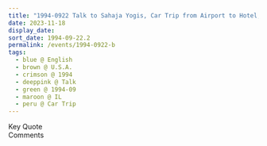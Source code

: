 ```yaml
---
title: "1994-0922 Talk to Sahaja Yogis, Car Trip from Airport to Hotel, Chicago Area, IL, U.S.A."
date: 2023-11-18
display_date: 
sort_date: 1994-09-22.2
permalink: /events/1994-0922-b
tags:
  - blue @ English
  - brown @ U.S.A.
  - crimson @ 1994
  - deeppink @ Talk
  - green @ 1994-09
  - maroon @ IL
  - peru @ Car Trip
---
```


<wave-list>
  <list-title color="green" width="75">Key Quote</list-title>
  <list-item color="BlanchedAlmond"  width="200"></list-item>
  <list-item color="Lavender"></list-item>
  <list-item color="BlanchedAlmond"></list-item>
</wave-list>

<br>

<wave-list>
  <list-title color="green" width="75">Comments</list-title>
  <list-item color="BlanchedAlmond"  width="200"></list-item>
  <list-item color="Lavender"></list-item>
  <list-item color="BlanchedAlmond"></list-item>
</wave-list>
